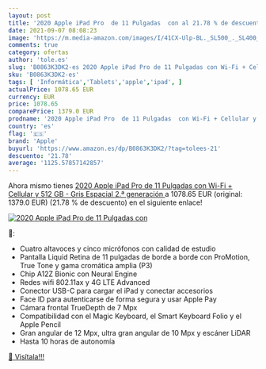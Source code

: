 ```yaml
---
layout: post
title: '2020 Apple iPad Pro  de 11 Pulgadas  con al 21.78 % de descuento'
date: 2021-09-07 08:08:23
image: 'https://m.media-amazon.com/images/I/41CX-Ulp-BL._SL500_._SL400_.jpg'
comments: true
category: ofertas
author: 'tole.es'
slug: 'B0863K3DK2-es 2020 Apple iPad Pro de 11 Pulgadas con Wi-Fi + Cellular y...'
sku: 'B0863K3DK2-es'
tags: [ 'Informática','Tablets','apple','ipad', ]
actualPrice: 1078.65 EUR
currency: EUR
price: 1078.65
comparePrice: 1379.0 EUR
prodname: '2020 Apple iPad Pro  de 11 Pulgadas  con Wi-Fi + Cellular y 512 GB  - Gris Espacial  2.ª generación '
country: 'es'
flag: '🇪🇸'
brand: 'Apple'
buyurl: 'https://www.amazon.es/dp/B0863K3DK2/?tag=tolees-21'
descuento: '21.78'
average: '1125.57857142857'
---
```


Ahora mismo tienes [2020 Apple iPad Pro  de 11 Pulgadas  con Wi-Fi + Cellular y 512 GB  - Gris Espacial  2.ª generación ](https://www.amazon.es/dp/B0863K3DK2/?tag=tolees-21) a 1078.65 EUR (original: 1379.0 EUR) (21.78 %  de descuento) en el siguiente enlace!

[![2020 Apple iPad Pro  de 11 Pulgadas  con](https://m.media-amazon.com/images/I/41CX-Ulp-BL._SL500_._SL400_.jpg)](https://www.amazon.es/dp/B0863K3DK2/?tag=tolees-21)

🔎:

- Cuatro altavoces y cinco micrófonos con calidad de estudio
- Pantalla Liquid Retina de 11 pulgadas de borde a borde con ProMotion, True Tone y gama cromática amplia (P3)
- Chip A12Z Bionic con Neural Engine
- Redes wifi 802.11ax y 4G LTE Advanced
- Conector USB-C para cargar el iPad y conectar accesorios
- Face ID para autenticarse de forma segura y usar Apple Pay
- Cámara frontal TrueDepth de 7 Mpx
- Compatibilidad con el Magic Keyboard, el Smart Keyboard Folio y el Apple Pencil
- Gran angular de 12 Mpx, ultra gran angular de 10 Mpx y escáner LiDAR
- Hasta 10 horas de autonomía

[🛒 Visítala!!!](https://www.amazon.es/dp/B0863K3DK2/?tag=tolees-21)
